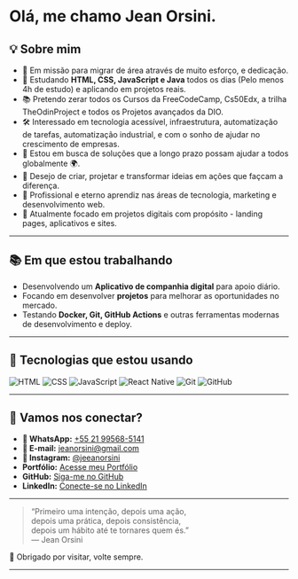# Olá, me chamo Jean Orsini.


## 💡 Sobre mim

- 🎯 Em missão para migrar de área através de muito esforço, e dedicação.
- 🧩 Estudando **HTML, CSS, JavaScript e Java** todos os dias (Pelo menos 4h de estudo) e aplicando em projetos reais.
- 📚 Pretendo zerar todos os Cursos da FreeCodeCamp, Cs50Edx, a trilha TheOdinProject e todos os Projetos avançados da DIO.
- 🛠️ Interessado em tecnologia acessível, infraestrutura, automatização de tarefas, automatização industrial, e com o sonho de ajudar no crescimento de empresas.
- 📍 Estou em busca de soluções que a longo prazo possam ajudar a todos globalmente 🌍.
- 🚀 Desejo de criar, projetar e transformar ideias em ações que façcam a diferença.
- 🧠 Profissional e eterno aprendiz nas áreas de tecnologia, marketing e desenvolvimento web.
- 💼 Atualmente focado em projetos digitais com propósito - landing pages, aplicativos e sites.

---

## 📚 Em que estou trabalhando

- Desenvolvendo um **Aplicativo de companhia digital** para apoio diário.
- Focando em desenvolver **projetos** para melhorar as oportunidades no mercado.
- Testando **Docker, Git, GitHub Actions** e outras ferramentas modernas de desenvolvimento e deploy.

---

## 🧰 Tecnologias que estou usando

![HTML](https://img.shields.io/badge/-HTML5-E34F26?style=flat&logo=html5&logoColor=white)
![CSS](https://img.shields.io/badge/-CSS3-1572B6?style=flat&logo=css3)
![JavaScript](https://img.shields.io/badge/-JavaScript-F7DF1E?style=flat&logo=javascript&logoColor=000)
![React Native](https://img.shields.io/badge/-React%20Native-61DAFB?style=flat&logo=react&logoColor=white)
![Git](https://img.shields.io/badge/-Git-F05032?style=flat&logo=git&logoColor=white)
![GitHub](https://img.shields.io/badge/-GitHub-181717?style=flat&logo=github)

---

## 🤝 Vamos nos conectar?

- **📱 WhatsApp:** [+55 21 99568-5141](https://wa.me/5521995685141)  
- **📧 E-mail:** [jeanorsini@gmail.com](mailto:jeanorsini@gmail.com)  
- **📸 Instagram:** [@jeeanorsini](https://instagram.com/jeeanorsini)
- **Portfólio:** [Acesse meu Portfólio](https://jeeanorsini.github.io/Portfolio/)
- **GitHub:** [Siga-me no GitHub](https://github.com/jeeanorsini)
- **LinkedIn:** [Conecte-se no LinkedIn](https://www.linkedin.com/in/jeeanorsini/)


---

> “Primeiro uma intenção, depois uma ação,  
> depois uma prática, depois consistência,  
> depois um hábito até te tornares quem és.”  
> — Jean Orsini

👋 Obrigado por visitar, volte sempre.

---
